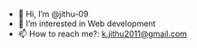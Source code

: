 - 👋 Hi, I’m @jithu-09
- 👀 I’m interested in Web development
- 📫 How to reach me?: k.jithu2011@gmail.com

<!---
jithu-09/jithu-09 is a ✨ special ✨ repository because its `README.md` (this file) appears on your GitHub profile.
You can click the Preview link to take a look at your changes.
--->
